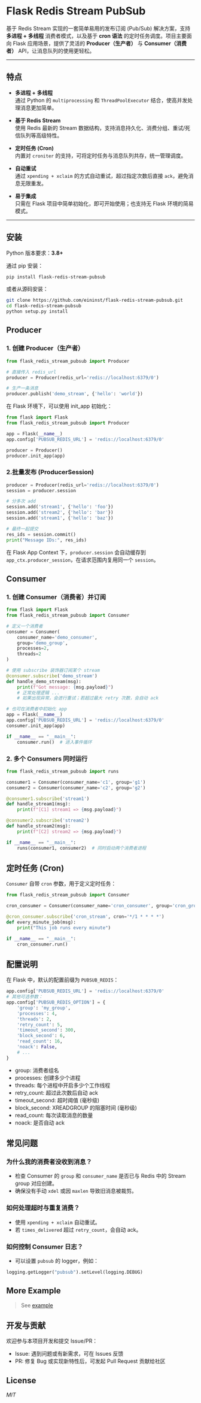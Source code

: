 # Flask Redis Stream PubSub

基于 Redis Stream 实现的一套简单易用的发布订阅 (Pub/Sub) 解决方案，支持 **多进程 + 多线程** 消费者模式，以及基于 **cron 语法** 的定时任务调度。项目主要面向 Flask 应用场景，提供了灵活的 **Producer（生产者）** 与 **Consumer（消费者）** API，让消息队列的使用更轻松。

---

## 特点

- **多进程 + 多线程**  
  通过 Python 的 `multiprocessing` 和 `ThreadPoolExecutor` 结合，使高并发处理消息更加简单。

- **基于 Redis Stream**  
  使用 Redis 最新的 Stream 数据结构，支持消息持久化、消费分组、重试/死信队列等高级特性。

- **定时任务 (Cron)**  
  内置对 `croniter` 的支持，可将定时任务与消息队列共存，统一管理调度。

- **自动重试**  
  通过 `xpending + xclaim` 的方式自动重试，超过指定次数后直接 `ack`，避免消息无限重发。

- **易于集成**  
  只需在 Flask 项目中简单初始化，即可开始使用；也支持无 Flask 环境的简易模式。

---

## 安装

Python 版本要求：**3.8+**

通过 pip 安装：

```bash
pip install flask-redis-stream-pubsub
```

或者从源码安装：
```bash
git clone https://github.com/eininst/flask-redis-stream-pubsub.git
cd flask-redis-stream-pubsub
python setup.py install
```

## Producer
### 1. 创建 Producer（生产者）

```python
from flask_redis_stream_pubsub import Producer

# 直接传入 redis_url
producer = Producer(redis_url='redis://localhost:6379/0')

# 生产一条消息
producer.publish('demo_stream', {'hello': 'world'})
```

在 Flask 环境下，可以使用 init_app 初始化：
```python
from flask import Flask
from flask_redis_stream_pubsub import Producer

app = Flask(__name__)
app.config['PUBSUB_REDIS_URL'] = 'redis://localhost:6379/0'

producer = Producer()
producer.init_app(app)
```

### 2.批量发布 (ProducerSession)
```python
producer = Producer(redis_url='redis://localhost:6379/0')
session = producer.session

# 分多次 add
session.add('stream1', {'hello': 'foo'})
session.add('stream2', {'hello': 'bar'})
session.add('stream1', {'hello': 'baz'})

# 最终一起提交
res_ids = session.commit()
print("Message IDs:", res_ids)
```
在 Flask App Context 下，`producer.session` 会自动缓存到 `app_ctx.producer_session`，在请求范围内复用同一个 `session`。


## Consumer

### 1. 创建 Consumer（消费者）并订阅
```python
from flask import Flask
from flask_redis_stream_pubsub import Consumer

# 定义一个消费者
consumer = Consumer(
    consumer_name='demo_consumer',
    group='demo_group',
    processes=2,
    threads=2
)

# 使用 subscribe 装饰器订阅某个 stream
@consumer.subscribe('demo_stream')
def handle_demo_stream(msg):
    print(f"Got message: {msg.payload}")
    # 正常处理逻辑 ...
    # 如果出现异常，会进行重试；若超过最大 retry 次数，会自动 ack

# 也可在消费者中初始化 app
app = Flask(__name__)
app.config['PUBSUB_REDIS_URL'] = 'redis://localhost:6379/0'
consumer.init_app(app)

if __name__ == "__main__":
    consumer.run()  # 进入事件循环
```

### 2. 多个 Consumers 同时运行
```python
from flask_redis_stream_pubsub import runs

consumer1 = Consumer(consumer_name='c1', group='g1')
consumer2 = Consumer(consumer_name='c2', group='g2')

@consumer1.subscribe('stream1')
def handle_stream1(msg):
    print(f"[C1] stream1 => {msg.payload}")

@consumer2.subscribe('stream2')
def handle_stream2(msg):
    print(f"[C2] stream2 => {msg.payload}")

if __name__ == "__main__":
    runs(consumer1, consumer2)  # 同时启动两个消费者进程
```

## 定时任务 (Cron)
`Consumer` 自带 `cron` 参数，用于定义定时任务：
```python
from flask_redis_stream_pubsub import Consumer

cron_consumer = Consumer(consumer_name='cron_consumer', group='cron_group')

@cron_consumer.subscribe('cron_stream', cron='*/1 * * * *')
def every_minute_job(msg):
    print("This job runs every minute")

if __name__ == "__main__":
    cron_consumer.run()
```

## 配置说明
在 Flask 中，默认的配置前缀为 `PUBSUB_REDIS`：
```python
app.config['PUBSUB_REDIS_URL'] = 'redis://localhost:6379/0'
# 其他可选参数：
app.config['PUBSUB_REDIS_OPTION'] = {
    'group': 'my_group',
    'processes': 4,
    'threads': 2,
    'retry_count': 5,
    'timeout_second': 300,
    'block_second': 6,
    'read_count': 16,
    'noack': False,
    # ...
}
```
* group: 消费者组名
* processes: 创建多少个进程
* threads: 每个进程中开启多少个工作线程
* retry_count: 超过此次数后自动 ack
* timeout_second: 超时阈值 (毫秒级)
* block_second: XREADGROUP 的阻塞时间 (毫秒级)
* read_count: 每次读取消息的数量
* noack: 是否自动 ack

## 常见问题
### 为什么我的消费者没收到消息？
* 检查 Consumer 的 `group` 和 `consumer_name` 是否已与 Redis 中的 Stream group 对应创建。
* 确保没有手动 `xdel` 或因 `maxlen` 导致旧消息被裁剪。
### 如何处理超时与重复消费？
* 使用 `xpending + xclaim` 自动重试。
* 若 `times_delivered` 超过 `retry_count`，会自动 ack。
### 如何控制 Consumer 日志？
* 可以设置 `pubsub` 的 logger，例如：
```python
logging.getLogger("pubsub").setLevel(logging.DEBUG)
```

## More Example
> See [example](/example)

## 开发与贡献
欢迎参与本项目开发和提交 Issue/PR：

* Issue: 遇到问题或有新需求，可在 Issues 反馈
* PR: 修复 Bug 或实现新特性后，可发起 Pull Request 贡献给社区

## License

*MIT*